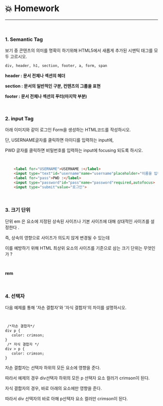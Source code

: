 # :boom: Homework

---

​										

### 1. Semantic Tag

보기 중 콘텐츠의 의미를 명확히 하기위해 HTML5에서 새롭게 추가된 시맨틱 태그를 모두 고르시오.

```html
div, header, h1, section, footer, a, form, span
```

**header : 문서 전체나 섹션의 헤더**

**section : 문서의 일반적인 구분, 컨텐츠의 그룹을 표현**

**footer : 문서 전체나 섹션의 푸터(마지막 부분)**							

​																																																

### 2. input Tag

아래 이미지와 같이 로그인 Form을 생성하는 HTML코드를 작성하시오.

단, USERNAME글자를 클릭하면 아이디를 입력하는 input에, 

PWD 글자를 클릭하면 비밀번호를 입력하는 input에 focusing 되도록 하시오.

​														

```html
    <label for="USERNAME">USERNAME :</label>
    <input type="text"id="username"name="username"placeholder="이름을 입력해주세요"required,autofocus> <br>
    <label for="pass">PWD :</label> 
    <input type="password"id="pass"name="password"required,autofocus>
    <input type="submit"value="로그인">
```

​													

### 3. 크기 단위

단위 em 은 요소에 지정된 상속된 사이즈나 기본 사이즈에 대해 상대적인 사이즈를 설정한다 . 

즉, 상속의 영향으로 사이즈가 의도치 않게 변경될 수 있는데 

이를 예방하기 위해 HTML 최상위 요소의 사이즈를 기준으로 삼는 크기 단위는 무엇인가 ?

​														

**rem**

​														

### 4. 선택자

다음 예제를 통해 '자손 결합자'와 '자식 결합자'의 차이를 설명하시오.

​																

```html
 /*자손 결합자*/
div p { 
   color: crimson;
}
 /* 자식 결합자 */
div > p {
   color: crimson;
}
```

자손 결합자는 선택자 하위의 모든 요소에 영향을 준다. 

따라서 예제의 경우 div선택자 하위의 모든 p 선택자 요소 컬러가 crimson이 된다.

자식 결합자의 경우,  바로 아래의 요소에만 영향을 준다.

따라서 div 선택자의 바로 아해 p선택자 요소 컬러만 crimson이 된다.

